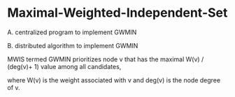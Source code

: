 # Maximal-Weighted-Independent-Set

A. centralized program to implement GWMIN

B. distributed algorithm to implement GWMIN

MWIS termed GWMIN prioritizes node v that has the maximal W(v) / (deg(v)+ 1) value among all candidates,

where W(v) is the weight associated with v and deg(v) is the node degree of v. 
